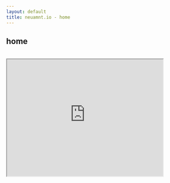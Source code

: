 ```yaml
---
layout: default
title: neuamnt.io - home
---
```

<div class="blurb">
	<h2>home</h2><br>
</div><!-- /.blurb -->

<iframe width="420" height="315"
src="https://www.youtube.com/watch?v=Pda29v63eXI">
</iframe> 
